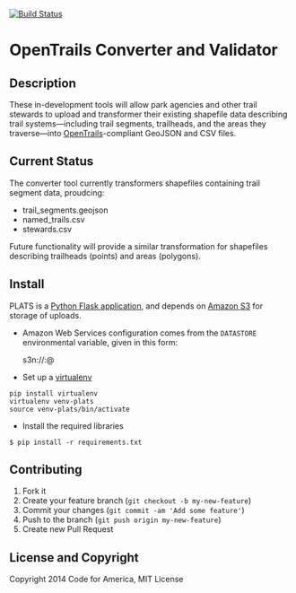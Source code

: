 [![Build Status](https://travis-ci.org/codeforamerica/PLATS.png)](https://travis-ci.org/codeforamerica/PLATS)

OpenTrails Converter and Validator
=====

Description
-----------

These in-development tools will allow park agencies and other trail stewards to upload and transformer their existing shapefile data describing trail systems—including trail segments, trailheads, and the areas they traverse—into [OpenTrails](http://codeforamerica.org/specifications/trails)-compliant GeoJSON and CSV files.

Current Status
--------------

The converter tool currently transformers shapefiles containing trail segment data, proudcing:
* trail_segments.geojson
* named_trails.csv
* stewards.csv

Future functionality will provide a similar transformation for shapefiles describing trailheads (points) and areas (polygons).


Install
-------

PLATS is a [Python Flask application](https://github.com/codeforamerica/howto/blob/master/Python-Virtualenv.md),
and depends on [Amazon S3](http://aws.amazon.com/s3/) for storage of uploads.

* Amazon Web Services configuration comes from the `DATASTORE` environmental
variable, given in this form:

    s3n://<AWS key>:<AWS secret>@<S3 bucket name>

* Set up a [virtualenv](https://pypi.python.org/pypi/virtualenv)

```
pip install virtualenv
virtualenv venv-plats
source venv-plats/bin/activate
```

* Install the required libraries 

```
$ pip install -r requirements.txt
```



Contributing
------------

1. Fork it
2. Create your feature branch (`git checkout -b my-new-feature`)
3. Commit your changes (`git commit -am 'Add some feature'`)
4. Push to the branch (`git push origin my-new-feature`)
5. Create new Pull Request


License and Copyright
---------------------

Copyright 2014 Code for America, MIT License
